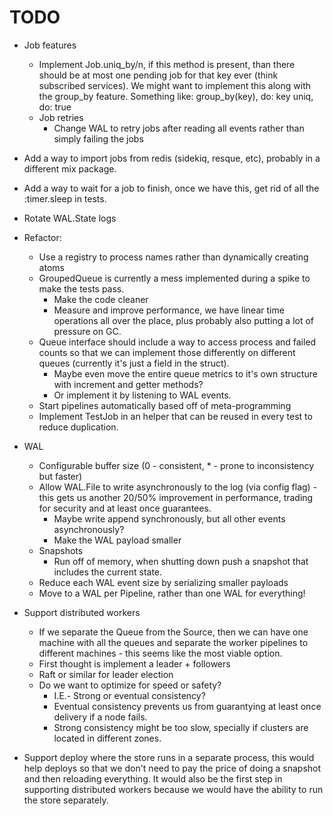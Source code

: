 # TODO

- Job features
  - Implement Job.uniq_by/n, if this method is present, than there should be at
    most one pending job for that key ever (think subscribed services).
    We might want to implement this along with the group_by feature.
    Something like:
      group_by(key), do: key
      uniq, do: true
  - Job retries
    - Change WAL to retry jobs after reading all events rather than simply
        failing the jobs

- Add a way to import jobs from redis (sidekiq, resque, etc), probably in a
  different mix package.

- Add a way to wait for a job to finish, once we have this, get rid of all the 
:timer.sleep in tests.

- Rotate WAL.State logs

- Refactor:
  - Use a registry to process names rather than dynamically creating atoms
  - GroupedQueue is currently a mess implemented during a spike to make the
    tests pass.
    - Make the code cleaner
    - Measure and improve performance, we have linear time operations all over
      the place, plus probably also putting a lot of pressure on GC.
  - Queue interface should include a way to access process and failed counts so
    that we can implement those differently on different queues (currently it's
    just a field in the struct).
    - Maybe even move the entire queue metrics to it's own structure with
      increment and getter methods?
    - Or implement it by listening to WAL events.
  - Start pipelines automatically based off of meta-programming
  - Implement TestJob in an helper that can be reused in every test to reduce
      duplication.

- WAL
  - Configurable buffer size (0 - consistent, * - prone to inconsistency but
    faster)
  - Allow WAL.File to write asynchronously to the log (via config flag) - this
    gets us another 20/50% improvement in performance, trading for security and
    at least once guarantees.
    - Maybe write append synchronously, but all other events asynchronously?
    - Make the WAL payload smaller
  - Snapshots
    - Run off of memory, when shutting down push a snapshot that includes the
        current state.
  - Reduce each WAL event size by serializing smaller payloads
  - Move to a WAL per Pipeline, rather than one WAL for everything!

- Support distributed workers
  - If we separate the Queue from the Source, then we can have one machine with
    all the queues and separate the worker pipelines to different machines -
    this seems like the most viable option.
  - First thought is implement a leader + followers
  - Raft or similar for leader election
  - Do we want to optimize for speed or safety?
    - I.E.- Strong or eventual consistency?
    - Eventual consistency prevents us from guarantying at least once delivery
      if a node fails.
    - Strong consistency might be too slow, specially if clusters are located in
      different zones.

- Support deploy where the store runs in a separate process, this would help
    deploys so that we don't need to pay the price of doing a snapshot and then
    reloading everything. It would also be the first step in supporting
    distributed workers because we would have the ability to run the store
    separately.
